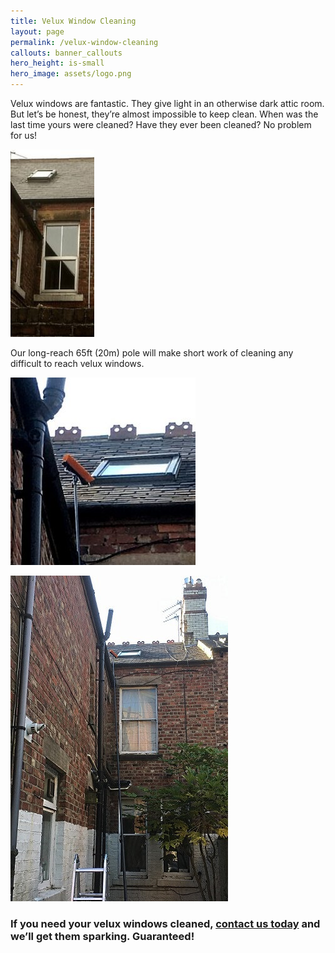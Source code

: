```yaml
---
title: Velux Window Cleaning
layout: page
permalink: /velux-window-cleaning
callouts: banner_callouts
hero_height: is-small
hero_image: assets/logo.png
---
```


Velux windows are fantastic. They give light in an otherwise dark attic room. But let’s be honest, they’re almost impossible to keep clean. When was the last time yours were cleaned? Have they ever been cleaned? No problem for us!

<a href="assets/velux1.jpg" target="_blank">![Velux Window](assets/velux1.jpg)</a>

Our long-reach 65ft (20m) pole will make short work of cleaning any difficult to reach velux windows.

<a href="assets/velux2.jpg" target="_blank">![Velux Window](assets/velux2.jpg)</a>

<a href="assets/velux3.jpg" target="_blank">![Velux Window Cleaning](assets/velux3.jpg)</a>

### If you need your velux windows cleaned, [contact us today](/contact-us) and we’ll get them sparking. Guaranteed!